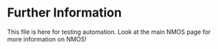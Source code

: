 # Further Information

This file is here for testing automation.  Look at the main NMOS page for more information on NMOS!
<!--stackedit_data:
eyJoaXN0b3J5IjpbNzA2MTI0OTA2XX0=
-->